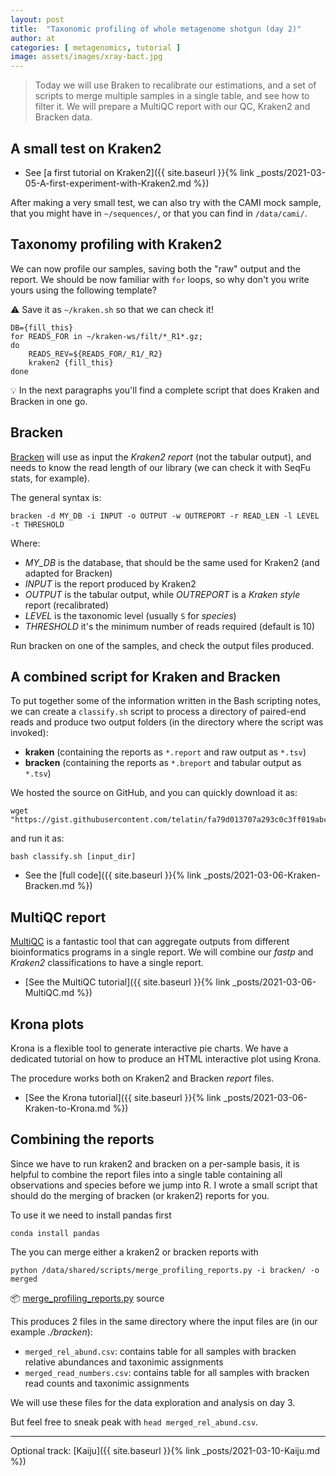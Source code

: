 ```yaml
---
layout: post
title:  "Taxonomic profiling of whole metagenome shotgun (day 2)"
author: at
categories: [ metagenomics, tutorial ]
image: assets/images/xray-bact.jpg
---
```


> Today we will use Braken to recalibrate our estimations, and a set of scripts to merge multiple samples in a single table, and see how to filter it. We will prepare a MultiQC report with our QC, Kraken2 and Bracken data.


## A small test on Kraken2

* See [a first tutorial on Kraken2]({{ site.baseurl }}{% link _posts/2021-03-05-A-first-experiment-with-Kraken2.md %})

After making a very small test, we can also try with the CAMI mock sample, that you might have in `~/sequences/`,
or that you can find in `/data/cami/`.


## Taxonomy profiling with Kraken2

We can now profile our samples, saving both the "raw" output and the report. 
We should be now familiar with `for` loops, so why don't you write yours using the
following template?

:warning: Save it as `~/kraken.sh` so that we can check it!

```
DB={fill_this}
for READS_FOR in ~/kraken-ws/filt/*_R1*.gz;
do
    READS_REV=${READS_FOR/_R1/_R2}
    kraken2 {fill_this}
done
```

:bulb: In the next paragraphs you'll find a complete script that does Kraken and Bracken 
in one go.



## Bracken

[Bracken](https://github.com/jenniferlu717/Bracken) will use as input the _Kraken2 report_ 
(not the tabular output), and needs to know the read
length of our library (we can check it with SeqFu stats, for example).

The general syntax is:
```
bracken -d MY_DB -i INPUT -o OUTPUT -w OUTREPORT -r READ_LEN -l LEVEL -t THRESHOLD
```

Where:
 * *MY_DB* is the database, that should be the same used for Kraken2 (and adapted for Bracken)
 * *INPUT* is the report produced by Kraken2
 * *OUTPUT* is the tabular output, while *OUTREPORT* is a _Kraken style_ report (recalibrated)
 * *LEVEL* is the taxonomic level (usually `S` for _species_)
 * *THRESHOLD*  it's the minimum number of reads required (default is 10)

Run bracken on one of the samples, and check the output files produced.


## A combined script for Kraken and Bracken

To put together some of the information written in the Bash scripting notes, 
we can create a `classify.sh` script to process a directory of paired-end
reads and produce two output folders (in the directory where the script
was invoked):

* **kraken** (containing the reports as `*.report` and raw output as `*.tsv`)
* **bracken** (containing the reports as `*.breport` and tabular output as `*.tsv`)

We hosted the source on GitHub, and you can quickly download it as:
```
wget "https://gist.githubusercontent.com/telatin/fa79d013707a293c0c3ff019abc7313d/raw/kraken.sh"
```

and run it as:
```
bash classify.sh [input_dir]
```

* See the [full code]({{ site.baseurl }}{% link _posts/2021-03-06-Kraken-Bracken.md %})


## MultiQC report

[MultiQC](https://multiqc.info) is a fantastic tool that can aggregate outputs from different bioinformatics
programs in a single report. We will combine our _fastp_ and _Kraken2_ classifications
to have a single report.

* [See the MultiQC tutorial]({{ site.baseurl }}{% link _posts/2021-03-06-MultiQC.md %})


## Krona plots

Krona is a flexible tool to generate interactive pie charts. We have a dedicated tutorial on 
how to produce an HTML interactive plot using Krona.

The procedure works both on Kraken2 and Bracken _report_ files.

* [See the Krona tutorial]({{ site.baseurl }}{% link _posts/2021-03-06-Kraken-to-Krona.md %})



## Combining the reports 

Since we have to run kraken2 and bracken on a per-sample basis, 
it is helpful to combine the report files into a single table containing all observations 
and species before we jump into R. 
I wrote a small script that should do the merging of bracken (or kraken2) reports for you. 

To use it we need to install pandas first

```
conda install pandas
```

The you can merge either a kraken2 or bracken reports with

```
python /data/shared/scripts/merge_profiling_reports.py -i bracken/ -o merged
```

:package: [merge_profiling_reports.py](https://gist.github.com/telatin/9c5e38e52e1d97f8b4cf93928a859166) source
  
This produces 2 files in the same directory where the input files are (in our example _./bracken_):

* `merged_rel_abund.csv`:    contains table for all samples with bracken relative abundances and taxonimic assignments 
* `merged_read_numbers.csv`: contains table for all samples with bracken read counts and taxonimic assignments 

We will use these files for the data exploration and analysis on day 3.

But feel free to sneak peak with `head merged_rel_abund.csv`.

---

Optional track: [Kaiju]({{ site.baseurl }}{% link _posts/2021-03-10-Kaiju.md %})